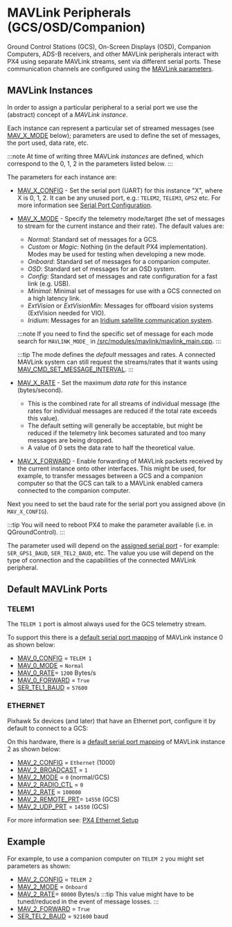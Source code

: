 # MAVLink Peripherals (GCS/OSD/Companion)

Ground Control Stations (GCS), On-Screen Displays (OSD), Companion Computers, ADS-B receivers, and other MAVLink peripherals interact with PX4 using separate MAVLink streams, sent via different serial ports.
These communication channels are configured using the [MAVLink parameters](../advanced_config/parameter_reference.md#mavlink).

## MAVLink Instances

In order to assign a particular peripheral to a serial port we use the (abstract) concept of a *MAVLink instance*.

Each instance can represent a particular set of streamed messages (see [MAV_X_MODE](#MAV_X_MODE) below); parameters are used to define the set of messages, the port used, data rate, etc.

:::note
At time of writing three MAVLink *instances* are defined, which correspond to the 0, 1, 2 in the parameters listed below.
:::

The parameters for each instance are:
- [MAV_X_CONFIG](../advanced_config/parameter_reference.md#MAV_0_CONFIG) - Set the serial port (UART) for this instance "X", where X is 0, 1, 2. 
  It can be any unused port, e.g.: `TELEM2`, `TELEM3`, `GPS2` etc.
  For more information see [Serial Port Configuration](../peripherals/serial_configuration.md).
- <span id="MAV_X_MODE"></span>[MAV_X_MODE](../advanced_config/parameter_reference.md#MAV_0_MODE) - Specify the telemetry mode/target (the set of messages to stream for the current instance and their rate).
  The default values are:
  - *Normal*: Standard set of messages for a GCS. 
  - *Custom* or *Magic*: Nothing (in the default PX4 implementation).
     Modes may be used for testing when developing a new mode.
  - *Onboard*: Standard set of messages for a companion computer.
  - *OSD*: Standard set of messages for an OSD system.
  - *Config*: Standard set of messages and rate configuration for a fast link (e.g. USB).
  - *Minimal*: Minimal set of messages for use with a GCS connected on a high latency link.
  - *ExtVision* or *ExtVisionMin*: Messages for offboard vision systems (ExtVision needed for VIO).
  - *Iridium*: Messages for an [Iridium satellite communication system](../advanced_features/satcom_roadblock.md).
  
  :::note
  If you need to find the specific set of message for each mode search for `MAVLINK_MODE_` in [/src/modules/mavlink/mavlink_main.cpp](https://github.com/PX4/PX4-Autopilot/blob/main/src/modules/mavlink/mavlink_main.cpp).
  :::

  :::tip
  The mode defines the *default* messages and rates.
  A connected MAVLink system can still request the streams/rates that it wants using [MAV_CMD_SET_MESSAGE_INTERVAL](https://mavlink.io/en/messages/common.html#MAV_CMD_SET_MESSAGE_INTERVAL).
  :::
- [MAV_X_RATE](../advanced_config/parameter_reference.md#MAV_0_MODE) - Set the maximum *data rate* for this instance (bytes/second).
  - This is the combined rate for all streams of individual message (the rates for individual messages are reduced if the total rate exceeds this value).
  - The default setting will generally be acceptable, but might be reduced if the telemetry link becomes saturated and too many messages are being dropped.
  - A value of 0 sets the data rate to half the theoretical value.
- [MAV_X_FORWARD](../advanced_config/parameter_reference.md#MAV_0_FORWARD) - Enable forwarding of MAVLink packets received by the current instance onto other interfaces.
  This might be used, for example, to transfer messages between a GCS and a companion computer so that the GCS can talk to a MAVLink enabled camera connected to the companion computer.


Next you need to set the baud rate for the serial port you assigned above (in `MAV_X_CONFIG`).

:::tip
You will need to reboot PX4 to make the parameter available (i.e. in QGroundControl).
:::

The parameter used will depend on the [assigned serial port](../advanced_config/parameter_reference.md#serial)  - for example: `SER_GPS1_BAUD`, `SER_TEL2_BAUD`, etc. 
The value you use will depend on the type of connection and the capabilities of the connected MAVLink peripheral.


<span id="default_ports"></span>
## Default MAVLink Ports

### TELEM1

The `TELEM 1` port is almost always used for the GCS telemetry stream.

To support this there is a [default serial port mapping](../peripherals/serial_configuration.md#default_port_mapping) of MAVLink instance 0 as shown below:
- [MAV_0_CONFIG](../advanced_config/parameter_reference.md#MAV_0_CONFIG) = `TELEM 1`
- [MAV_0_MODE](../advanced_config/parameter_reference.md#MAV_0_MODE) = `Normal`
- [MAV_0_RATE](../advanced_config/parameter_reference.md#MAV_0_RATE)= `1200` Bytes/s
- [MAV_0_FORWARD](../advanced_config/parameter_reference.md#MAV_0_FORWARD) = `True`
- [SER_TEL1_BAUD](../advanced_config/parameter_reference.md#SER_TEL1_BAUD) = `57600`

### ETHERNET

Pixhawk 5x devices (and later) that have an Ethernet port, configure it by default to connect to a GCS:

On this hardware, there is a [default serial port mapping](../peripherals/serial_configuration.md#default_port_mapping) of MAVLink instance 2 as shown below:
- [MAV_2_CONFIG](../advanced_config/parameter_reference.md#MAV_2_CONFIG) = `Ethernet`  (1000)
- [MAV_2_BROADCAST](../advanced_config/parameter_reference.md#MAV_2_BROADCAST) = `1`
- [MAV_2_MODE](../advanced_config/parameter_reference.md#MAV_2_MODE) = `0` (normal/GCS)
- [MAV_2_RADIO_CTL](../advanced_config/parameter_reference.md#MAV_2_RADIO_CTL) = `0`
- [MAV_2_RATE](../advanced_config/parameter_reference.md#MAV_2_RATE) = `100000`
- [MAV_2_REMOTE_PRT](../advanced_config/parameter_reference.md#MAV_2_REMOTE_PRT)= `14550` (GCS)
- [MAV_2_UDP_PRT](../advanced_config/parameter_reference.md#MAV_2_UDP_PRT) = `14550` (GCS)

For more information see: [PX4 Ethernet Setup](../advanced_config/ethernet_setup.md)

## Example

For example, to use a companion computer on `TELEM 2` you might set parameters as shown:
- [MAV_2_CONFIG](../advanced_config/parameter_reference.md#MAV_2_CONFIG) = `TELEM 2`
- [MAV_2_MODE](../advanced_config/parameter_reference.md#MAV_2_MODE) = `Onboard`
- [MAV_2_RATE](../advanced_config/parameter_reference.md#MAV_2_RATE)= `80000` Bytes/s
  :::tip
  This value might have to be tuned/reduced in the event of message losses.
  :::
- [MAV_2_FORWARD](../advanced_config/parameter_reference.md#MAV_2_FORWARD) = `True`
- [SER_TEL2_BAUD](../advanced_config/parameter_reference.md#SER_TEL2_BAUD) = `921600` baud
